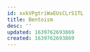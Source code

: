 ```yaml
---
id: xxkVPgtriWaEUsCLrS1TL
title: Bentoism
desc: ''
updated: 1639762693869
created: 1639762693869
---
```



